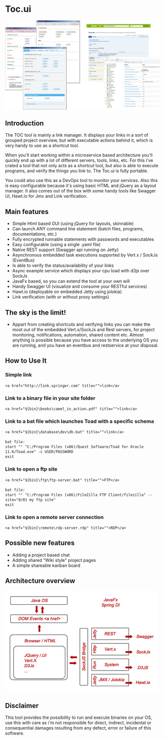 
# Toc.ui

![GitHub Architecture](/toc-docs/toc.ui2.png)

## Introduction 

The TOC tool is mainly a link manager. It displays your links in a sort of grouped project overview, but with executable actions behind it, which is very handy to use as a shortcut tool.

When you'll start working within a microservice based architecture you'll quickly end up with a lot of different servers, tools, links, etc. For this i've crated a tool that not only acts as a shortcut tool, but also is able to execute programs, and verify the things you link to. The Toc.ui is fully portable.

You could also use this as a DevOps tool to monitor your services. Also this is easy configurable because it's using basic HTML and jQuery as a layout manager. It also comes out of the box with some handy tools like Swagger UI, Hawt.io for Jmx and Link verification.

## Main features 

- Simple Html based GUI (using jQuery for layouts, skinnable)
- Can launch ANY command line statement (batch files, programs, documentations, etc.)
- Fully encrypted runnable statements with passwords and executables
- Easy configurable (using a single .yaml file)
- Native REST support (Swagger api running on Jetty)
- Asynchronous embedded task executions supported by Vert.x / SockJs (EventBus)
- Is able to verify the status/availability of your links
- Async example service which displays your cpu load with d3js over SockJs
- JavaFx based, so you can extend the tool at your own will
- Handy Swagger UI (visualize and consume your RESTful services)
- Hawt.io (deployable on embedded Jetty using jolokia)
- Link verification (with or without proxy settings)

## The sky is the limit!
- Appart from creating shortcuts and verifying links you can make the most out of the embedded Vert.x/SockJs and Rest servers, for project monitoring, notifications, automation, shared content etc. Almost anything is possible because you have access to the underlying OS you are running, and you have an eventbus and restservice at your disposal.

## How to Use It 

### Simple link 
```
<a href="http://link.springer.com" title="">link</a>
```
### Link to a binary file in your site folder
```
<a href="${bin}\books\camel_in_action.pdf" title="">link</a>
```
### Link to a bat file which launches Toad with a specific schema
```
<a href="${bin}\database\dev\db.bat" title="">link</a>

bat file:
start "" "C:/Program Files (x86)/Quest Software/Toad for Oracle 11.6/Toad.exe" -c USER/PASSWORD
exit
```
### Link to open a ftp site 
```
<a href="${bin}\ftp\ftp-server.bat" title="">FTP</a>

bat file:
start "" "C:/Program Files (x86)/FileZilla FTP Client/filezilla" --site="0/01 my ftp site"
exit
```   
### Link to open a remote server connection
```
<a href="${bin}\remote\rdp-server.rdp" title="">RDP</a>
```

## Possible new features
- Adding a project based chat
- Adding shared "Wiki style" project pages
- A simple shareable kanban board

## Architecture overview
![GitHub Architecture](/toc-docs/toc.ui.png)

## Disclaimer
This tool provides the possibility to run and execute binaries on your OS, use this with care as i'm not responsible for direct, indirect, incidental or consequential damages resulting from any defect, error or failure of this software.
